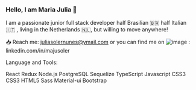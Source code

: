 

### Hello, I am Maria Julia 👋

I am a passionate junior full stack developer half Brasilian 🇧🇷  half Italian 🇮🇹 , living in the Netherlands 🇳🇱, but willing to move anywhere! 


📥 Reach me: juliasolernunes@ymail.com or you can find me on ![image](https://user-images.githubusercontent.com/70150197/117298926-3bf2ab80-ae78-11eb-99ce-766e98b4e55c.png)
: linkedin.com/in/majusoler

Language and Tools:

React Redux Node.js PostgreSQL Sequelize TypeScript Javascript CSS3 CSS3 HTML5 Sass Material-ui Bootstrap
